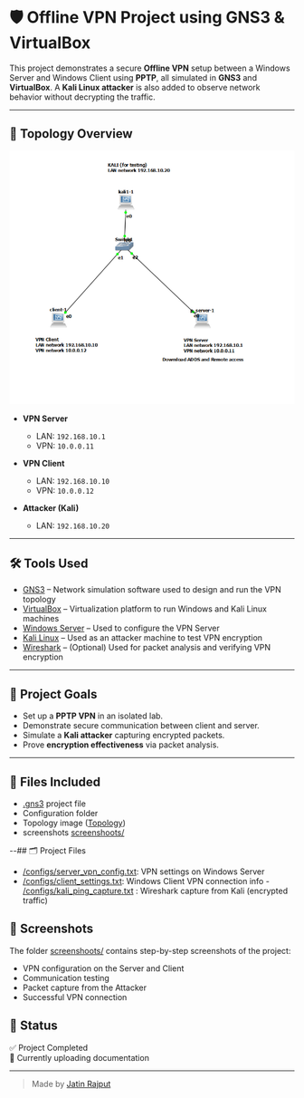 # 🛡️ Offline VPN Project using GNS3 & VirtualBox

This project demonstrates a secure **Offline VPN** setup between a Windows Server and Windows Client using **PPTP**, all simulated in **GNS3** and **VirtualBox**. A **Kali Linux attacker** is also added to observe network behavior without decrypting the traffic.

---

## 🔧 Topology Overview

![Topology](topology.png)

- **VPN Server**
  - LAN: `192.168.10.1`
  - VPN: `10.0.0.11`

- **VPN Client**
  - LAN: `192.168.10.10`
  - VPN: `10.0.0.12`

- **Attacker (Kali)**
  - LAN: `192.168.10.20`

---

## 🛠️ Tools Used

- [GNS3](https://www.gns3.com/) – Network simulation software used to design and run the VPN topology
- [VirtualBox](https://www.virtualbox.org/) – Virtualization platform to run Windows and Kali Linux machines
- [Windows Server](https://www.microsoft.com/en-us/windows-server) – Used to configure the VPN Server
- [Kali Linux](https://www.kali.org/) – Used as an attacker machine to test VPN encryption
- [Wireshark](https://www.wireshark.org/) – (Optional) Used for packet analysis and verifying VPN encryption


---

## 🎯 Project Goals

- Set up a **PPTP VPN** in an isolated lab.
- Demonstrate secure communication between client and server.
- Simulate a **Kali attacker** capturing encrypted packets.
- Prove **encryption effectiveness** via packet analysis.

---

## 📂 Files Included

- [.gns3](https://github.com/jatin-rajputt/offline-vpn/blob/main/project5.0.gns3) project file
- Configuration folder
- Topology image ([Topology](topology.png))
- screenshots [screenshoots/](https://github.com/jatin-rajputt/offline-vpn/tree/main/screenshoots)

--## 🗂️ Project Files

- [/configs/server_vpn_config.txt](https://github.com/jatin-rajputt/offline-vpn/blob/main/configs/windows-vpn-server-setup.txt): VPN settings on Windows Server
- [/configs/client_settings.txt](https://github.com/jatin-rajputt/offline-vpn/blob/main/configs/windows-vpn-client-setup.txt): Windows Client VPN connection info
-[ /configs/kali_ping_capture.txt](https://github.com/jatin-rajputt/offline-vpn/blob/main/configs/kali-testing-commands.txt) : Wireshark capture from Kali (encrypted traffic)

## 📸 Screenshots

The folder [screenshoots/](https://github.com/jatin-rajputt/offline-vpn/tree/main/screenshoots) contains step-by-step screenshots of the project:
- VPN configuration on the Server and Client
- Communication testing
- Packet capture from the Attacker
- Successful VPN connection

## 📌 Status

✅ Project Completed  
🔄 Currently uploading documentation

---

> Made by [Jatin Rajput](https://github.com/jatin-rajputt)

